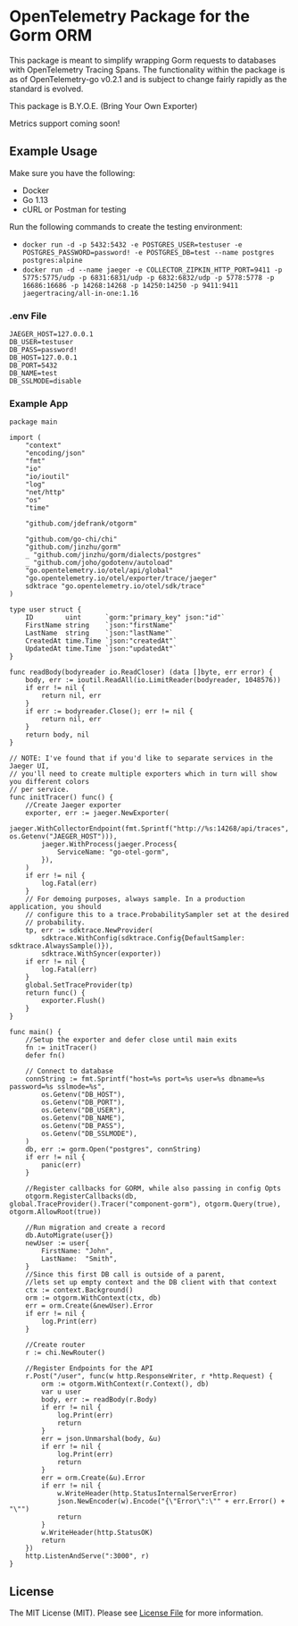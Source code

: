 # OpenTelemetry Package for the Gorm ORM #

This package is meant to simplify wrapping Gorm requests to databases with OpenTelemetry Tracing Spans. The functionality within the package is as of OpenTelemetry-go v0.2.1 and is subject to change fairly rapidly as the standard is evolved.

This package is B.Y.O.E. (Bring Your Own Exporter)

Metrics support coming soon!

## Example Usage ##

Make sure you have the following:
- Docker
- Go 1.13
- cURL or Postman for testing

Run the following commands to create the testing environment:
- `docker run -d -p 5432:5432 -e POSTGRES_USER=testuser -e POSTGRES_PASSWORD=password! -e POSTGRES_DB=test --name postgres postgres:alpine`
- `docker run -d --name jaeger -e COLLECTOR_ZIPKIN_HTTP_PORT=9411 -p 5775:5775/udp -p 6831:6831/udp -p 6832:6832/udp -p 5778:5778 -p 16686:16686 -p 14268:14268 -p 14250:14250 -p 9411:9411 jaegertracing/all-in-one:1.16`

### .env File ###

```
JAEGER_HOST=127.0.0.1
DB_USER=testuser
DB_PASS=password!
DB_HOST=127.0.0.1
DB_PORT=5432
DB_NAME=test
DB_SSLMODE=disable
```

### Example App ###

```golang
package main

import (
	"context"
	"encoding/json"
	"fmt"
	"io"
	"io/ioutil"
	"log"
	"net/http"
	"os"
	"time"

	"github.com/jdefrank/otgorm"

	"github.com/go-chi/chi"
	"github.com/jinzhu/gorm"
	_ "github.com/jinzhu/gorm/dialects/postgres"
	_ "github.com/joho/godotenv/autoload"
	"go.opentelemetry.io/otel/api/global"
	"go.opentelemetry.io/otel/exporter/trace/jaeger"
	sdktrace "go.opentelemetry.io/otel/sdk/trace"
)

type user struct {
	ID        uint      `gorm:"primary_key" json:"id"`
	FirstName string    `json:"firstName"`
	LastName  string    `json:"lastName"`
	CreatedAt time.Time `json:"createdAt"`
	UpdatedAt time.Time `json:"updatedAt"`
}

func readBody(bodyreader io.ReadCloser) (data []byte, err error) {
	body, err := ioutil.ReadAll(io.LimitReader(bodyreader, 1048576))
	if err != nil {
		return nil, err
	}
	if err := bodyreader.Close(); err != nil {
		return nil, err
	}
	return body, nil
}

// NOTE: I've found that if you'd like to separate services in the Jaeger UI,
// you'll need to create multiple exporters which in turn will show you different colors
// per service.
func initTracer() func() {
	//Create Jaeger exporter
	exporter, err := jaeger.NewExporter(
		jaeger.WithCollectorEndpoint(fmt.Sprintf("http://%s:14268/api/traces", os.Getenv("JAEGER_HOST"))),
		jaeger.WithProcess(jaeger.Process{
			ServiceName: "go-otel-gorm",
		}),
	)
	if err != nil {
		log.Fatal(err)
	}
	// For demoing purposes, always sample. In a production application, you should
	// configure this to a trace.ProbabilitySampler set at the desired
	// probability.
	tp, err := sdktrace.NewProvider(
		sdktrace.WithConfig(sdktrace.Config{DefaultSampler: sdktrace.AlwaysSample()}),
		sdktrace.WithSyncer(exporter))
	if err != nil {
		log.Fatal(err)
	}
	global.SetTraceProvider(tp)
	return func() {
		exporter.Flush()
	}
}

func main() {
	//Setup the exporter and defer close until main exits
	fn := initTracer()
	defer fn()

	// Connect to database
	connString := fmt.Sprintf("host=%s port=%s user=%s dbname=%s password=%s sslmode=%s",
		os.Getenv("DB_HOST"),
		os.Getenv("DB_PORT"),
		os.Getenv("DB_USER"),
		os.Getenv("DB_NAME"),
		os.Getenv("DB_PASS"),
		os.Getenv("DB_SSLMODE"),
	)
	db, err := gorm.Open("postgres", connString)
	if err != nil {
		panic(err)
	}

	//Register callbacks for GORM, while also passing in config Opts
	otgorm.RegisterCallbacks(db, global.TraceProvider().Tracer("component-gorm"), otgorm.Query(true), otgorm.AllowRoot(true))

	//Run migration and create a record
	db.AutoMigrate(user{})
	newUser := user{
		FirstName: "John",
		LastName:  "Smith",
	}
	//Since this first DB call is outside of a parent,
	//lets set up empty context and the DB client with that context
	ctx := context.Background()
	orm := otgorm.WithContext(ctx, db)
	err = orm.Create(&newUser).Error
	if err != nil {
		log.Print(err)
	}

	//Create router
	r := chi.NewRouter()

	//Register Endpoints for the API
	r.Post("/user", func(w http.ResponseWriter, r *http.Request) {
		orm := otgorm.WithContext(r.Context(), db)
		var u user
		body, err := readBody(r.Body)
		if err != nil {
			log.Print(err)
			return
		}
		err = json.Unmarshal(body, &u)
		if err != nil {
			log.Print(err)
			return
		}
		err = orm.Create(&u).Error
		if err != nil {
			w.WriteHeader(http.StatusInternalServerError)
			json.NewEncoder(w).Encode("{\"Error\":\"" + err.Error() + "\"")
			return
		}
		w.WriteHeader(http.StatusOK)
		return
	})
	http.ListenAndServe(":3000", r)
}
```

## License ##
The MIT License (MIT). Please see [License File](LICENSE) for more information.
